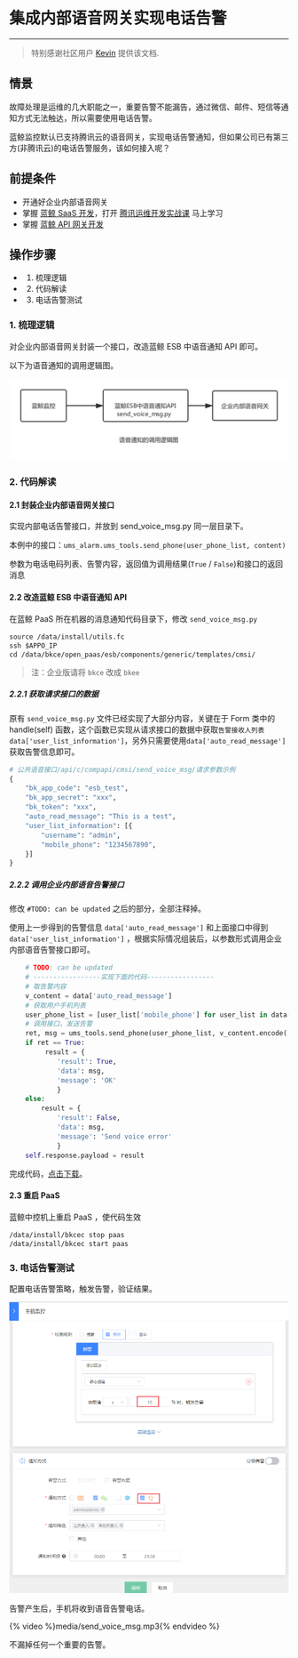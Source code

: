 # 集成内部语音网关实现电话告警
---


> 特别感谢社区用户 [Kevin](https://bk.tencent.com/s-mart/personal/10966/) 提供该文档.

## 情景
故障处理是运维的几大职能之一，重要告警不能漏告，通过微信、邮件、短信等通知方式无法触达，所以需要使用电话告警。

蓝鲸监控默认已支持腾讯云的语音网关，实现电话告警通知，但如果公司已有第三方(非腾讯云)的电话告警服务，该如何接入呢？

## 前提条件

- 开通好企业内部语音网关
- 掌握 [蓝鲸 SaaS 开发](https://docs.bk.tencent.com/dev_saas/)，打开 [腾讯运维开发实战课](https://bk.tencent.com/s-mart/community/question/440) 马上学习
- 掌握 [蓝鲸 API 网关开发](https://docs.bk.tencent.com/esb/)


## 操作步骤

- 1. 梳理逻辑
- 2. 代码解读
- 3. 电话告警测试

### 1. 梳理逻辑

对企业内部语音网关封装一个接口，改造蓝鲸 ESB 中语音通知 API 即可。

以下为语音通知的调用逻辑图。

![](media/15644704218616.jpg)


### 2. 代码解读

#### 2.1 封装企业内部语音网关接口

实现内部电话告警接口，并放到 send_voice_msg.py 同一层目录下。

本例中的接口：`ums_alarm.ums_tools.send_phone(user_phone_list, content)`

参数为电话电码列表、告警内容，返回值为调用结果(`True` / `False`)和接口的返回消息


#### 2.2 改造蓝鲸 ESB 中语音通知 API


在蓝鲸 PaaS 所在机器的消息通知代码目录下，修改 `send_voice_msg.py`

```plain
source /data/install/utils.fc
ssh $APPO_IP
cd /data/bkce/open_paas/esb/components/generic/templates/cmsi/
```
> 注：企业版请将 `bkce` 改成 `bkee`


##### 2.2.1 获取请求接口的数据

原有 `send_voice_msg.py` 文件已经实现了大部分内容，关键在于 Form 类中的 handle(self) 函数，这个函数已实现从请求接口的数据中获取`告警接收人列表data['user_list_information']`，另外只需要使用`data['auto_read_message']`获取告警信息即可。

```python
# 公共语音接口/api/c/compapi/cmsi/send_voice_msg/请求参数示例
{
    "bk_app_code": "esb_test",
    "bk_app_secret": "xxx",
    "bk_token": "xxx",
    "auto_read_message": "This is a test",
    "user_list_information": [{
        "username": "admin",
        "mobile_phone": "1234567890",
    }]
}
```



##### 2.2.2 调用企业内部语音告警接口

修改 `#TODO: can be updated` 之后的部分，全部注释掉。

使用上一步得到的告警信息 `data['auto_read_message']` 和上面接口中得到 `data['user_list_information']` ，根据实际情况组装后，以参数形式调用企业内部语音告警接口即可。

```python
    # TODO: can be updated
    # -----------------实现下面的代码-----------------
    # 取告警内容
    v_content = data['auto_read_message']
    # 获取用户手机列表
    user_phone_list = [user_list['mobile_phone'] for user_list in data['user_list_information']]
    # 调用接口，发送告警
    ret, msg = ums_tools.send_phone(user_phone_list, v_content.encode('utf-8'))
    if ret == True:
         result = {
            'result': True,
            'data': msg,
            'message': 'OK'
            }
    else:
        result = {
            'result': False,
            'data': msg,
            'message': 'Send voice error'
            }
    self.response.payload = result
```

完成代码，[点击下载](/CO/media/send_voice_msg.py.tgz)。

#### 2.3 重启 PaaS

蓝鲸中控机上重启 PaaS ，使代码生效

```plain
/data/install/bkcec stop paas
/data/install/bkcec start paas
```



### 3. 电话告警测试

 配置电话告警策略，触发告警，验证结果。

 ![1564473737697](media/1564473737697.png)

告警产生后，手机将收到语音告警电话。

 {% video %}media/send_voice_msg.mp3{% endvideo %}

不漏掉任何一个重要的告警。
